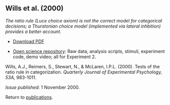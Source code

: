 ## Wills et al. (2000)

_The ratio rule (Luce choice axiom) is not the correct model for categorical
decisions; a Thurstonian choice model (implemented via lateral inhbition)
provides a better account_.

- [Download PDF](2000Wills.pdf)

- [Open science repository](http://www.willslab.org.uk/cam1/index.html): Raw data, analysis scripts, stimuli, experiment code, demo video; all for Experiment 2.

Wills, A.J., Reimers, S., Stewart, N., & McLaren, I.P.L. (2000). Tests of the ratio rule in categorization. _Quarterly Journal of Experimental Psychology, 53A,_ 983-1011. 

_Issue published_: 1 November 2000.

Return to [publications](publications.md).
